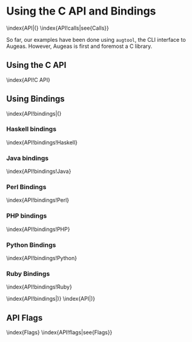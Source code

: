# Using the C API and Bindings 

\index{API|(}
\index{API!calls|see{Calls}}

So far, our examples have been done using `augtool`, the CLI interface to Augeas. However, Augeas is first and foremost a C library.


## Using the C API 

\index{API!C API}


## Using Bindings 

\index{API!bindings|(}


### Haskell bindings

\index{API!bindings!Haskell}


### Java bindings

\index{API!bindings!Java}


### Perl Bindings 

\index{API!bindings!Perl}


### PHP bindings

\index{API!bindings!PHP}


### Python Bindings 

\index{API!bindings!Python}


### Ruby Bindings 

\index{API!bindings!Ruby}


\index{API!bindings|)}
\index{API|)}


## API Flags

\index{Flags}
\index{API!flags|see{Flags}}

